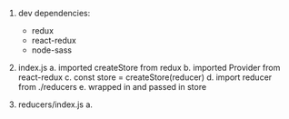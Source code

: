 1. dev dependencies:
    - redux
    - react-redux
    - node-sass

2.  index.js
     a. imported createStore from redux
     b. imported Provider from react-redux
     c. const store = createStore(reducer)
     d. import reducer from ./reducers
     e. wrapped <App/> in <Provider> and passed in store

3. reducers/index.js
    a. 